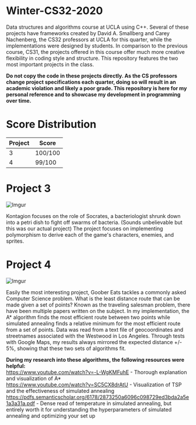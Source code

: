 # Winter-CS32-2020
Data structures and algorithms course at UCLA using C++. Several of these projects have frameworks created by David A. Smallberg and Carey Nachenberg, the CS32 professors at UCLA for this quarter, while the implementations were designed by students. In comparison to the previous course, CS31, the projects offered in this course offer much more creative flexibility in coding style and structure. This repository features the two most important projects in the class.




**Do not copy the code in these projects directly. As the CS professors change project specifications each quarter, doing so will result in an academic violation and likely a poor grade. This repository is here for my personal reference and to showcase my development in programming over time.**

# Score Distribution

| Project  | Score |
| ------------- | ------------- |
| 3  | 100/100  |
| 4  | 99/100  |

# Project 3
![Imgur](https://i.imgur.com/ov4VDne.png)

Kontagion focuses on the role of Socrates, a bacteriologist shrunk down into a petri dish to fight off swarms of bacteria. (Sounds unbelievable but this was our actual project) The project focuses on implementing polymorphism to derive each of the game's characters, enemies, and sprites.

# Project 4
![Imgur](https://i.imgur.com/X7na80m.png)

Easily the most interesting project, Goober Eats tackles a commonly asked Computer Science problem. What is the least distance route that can be made given a set of points? Known as the traveling salesman problem, there have been multiple papers written on the subject. In my implementation, the A* algorithm finds the most efficient route between two points while simulated annealing finds a relative minimum for the most efficient route from a set of points. Data was read from a text file of geocoordinates and streetnames associated with the Westwood in Los Angeles. Through tests with Google Maps, my results always mirrored the expected distance +/- 5%, showing that these two sets of algorithms fit. 

**During my research into these algorithms, the following resources were helpful:** <br>
https://www.youtube.com/watch?v=-L-WgKMFuhE - Thorough explanation and visualization of A* <br>
https://www.youtube.com/watch?v=SC5CX8drAtU - Visualization of TSP and the effectiveness of simulated annealing <br>
https://pdfs.semanticscholar.org/6178/2873250a6096c098729ed3bda2a5e1a3a31a.pdf - Dense read of temperature in simulated annealing, but entirely worth it for understanding the hyperparameters of simulated annealing and optimizing your set up
